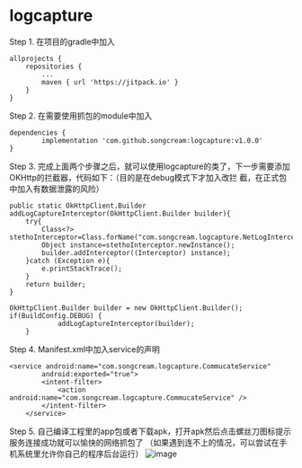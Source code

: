 # logcapture
Step 1. 在项目的gradle中加入

	allprojects {
		repositories {
			...
			maven { url 'https://jitpack.io' }
		}
	}
Step 2. 在需要使用抓包的module中加入

	dependencies {
	        implementation 'com.github.songcream:logcapture:v1.0.0'
	}
  
 Step 3. 完成上面两个步骤之后，就可以使用logcapture的类了，下一步需要添加OKHttp的拦截器，代码如下：（目的是在debug模式下才加入改拦	截，在正式包中加入有数据泄露的风险）
 
 	public static OkHttpClient.Builder addLogCaptureInterceptor(OkHttpClient.Builder builder){
		try{
		    Class<?> stethoInterceptor=Class.forName("com.songcream.logcapture.NetLogIntercepter");
		    Object instance=stethoInterceptor.newInstance();
		    builder.addInterceptor((Interceptor) instance);
		}catch (Exception e){
		    e.printStackTrace();
		}
		return builder;
   	}
	
	OkHttpClient.Builder builder = new OkHttpClient.Builder();
	if(BuildConfig.DEBUG) {
                addLogCaptureInterceptor(builder);
        }
	
Step 4. Manifest.xml中加入service的声明

	<service android:name="com.songcream.logcapture.CommucateService"
            android:exported="true">
            <intent-filter>
                <action android:name="com.songcream.logcapture.CommucateService" />
            </intent-filter>
        </service>
	
Step 5. 自己编译工程里的app包或者下载apk，打开apk然后点击螺丝刀图标提示服务连接成功就可以愉快的网络抓包了
（如果遇到连不上的情况，可以尝试在手机系统里允许你自己的程序后台运行）
 ![image](https://github.com/songcream/logcapture/blob/master/pic.jpg)
  
